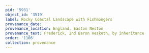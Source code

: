 ```yaml
---
pid: '5931'
object_id: '3519'
label: Rocky Coastal Landscape with Fishmongers
provenance_date:
provenance_location: England, Easton Neston
provenance_text: Frederick, 2nd Baron Hesketh, by inheritance
order: '1106'
collection: provenance
---
```

